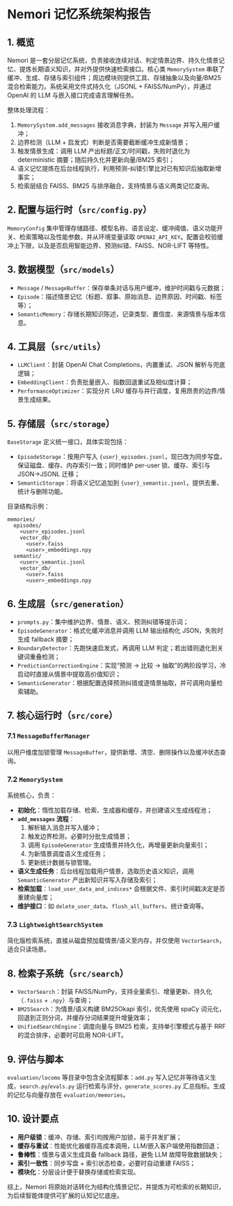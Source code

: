 # Nemori 记忆系统架构报告

## 1. 概览
Nemori 是一套分层记忆系统，负责接收连续对话、判定情景边界、持久化情景记忆、提炼长期语义知识，并对外提供快速检索接口。核心类 `MemorySystem` 串联了缓冲、生成、存储与索引组件；周边模块则提供工具、存储抽象以及向量/BM25 混合检索能力。系统采用文件式持久化（JSONL + FAISS/NumPy），并通过 OpenAI 的 LLM 与嵌入接口完成语言理解任务。

整体处理流程：
1. `MemorySystem.add_messages` 接收消息字典，封装为 `Message` 并写入用户缓冲；
2. 边界检测（LLM + 启发式）判断是否需要截断缓冲生成新情景；
3. 触发情景生成：调用 LLM 产出标题/正文/时间戳，失败时退化为 deterministic 摘要；随后持久化并更新向量/BM25 索引；
4. 语义记忆提炼在后台线程执行，利用预测-纠错引擎比对已有知识后抽取新增事实；
5. 检索层结合 FAISS、BM25 与排序融合，支持情景与语义两类记忆查询。

## 2. 配置与运行时（`src/config.py`）
`MemoryConfig` 集中管理存储路径、模型名称、语言设定、缓冲阈值、语义功能开关、检索策略以及性能参数，并从环境变量读取 `OPENAI_API_KEY`。配置会校验缓冲上下限，以及是否启用智能边界、预测纠错、FAISS、NOR-LIFT 等特性。

## 3. 数据模型（`src/models`）
- `Message` / `MessageBuffer`：保存单条对话与用户缓冲，维护时间戳与元数据；
- `Episode`：描述情景记忆（标题、叙事、原始消息、边界原因、时间戳、标签等）；
- `SemanticMemory`：存储长期知识陈述，记录类型、置信度、来源情景与版本信息。

## 4. 工具层（`src/utils`）
- `LLMClient`：封装 OpenAI Chat Completions，内置重试、JSON 解析与兜底逻辑；
- `EmbeddingClient`：负责批量嵌入、指数回退重试及相似度计算；
- `PerformanceOptimizer`：实现分片 LRU 缓存与并行调度，复用昂贵的边界/情景生成结果。

## 5. 存储层（`src/storage`）
`BaseStorage` 定义统一接口，具体实现包括：
- `EpisodeStorage`：按用户写入 `{user}_episodes.jsonl`，现已改为同步写盘，保证磁盘、缓存、内存索引一致；同时维护 per-user 锁、缓存、索引与 JSON→JSONL 迁移；
- `SemanticStorage`：将语义记忆追加到 `{user}_semantic.jsonl`，提供去重、统计与删除功能。

目录结构示例：
```
memories/
  episodes/
    <user>_episodes.jsonl
    vector_db/
      <user>.faiss
      <user>_embeddings.npy
  semantic/
    <user>_semantic.jsonl
    vector_db/
      <user>.faiss
      <user>_embeddings.npy
```

## 6. 生成层（`src/generation`）
- `prompts.py`：集中维护边界、情景、语义、预测纠错等提示词；
- `EpisodeGenerator`：格式化缓冲消息并调用 LLM 输出结构化 JSON，失败时生成 fallback 摘要；
- `BoundaryDetector`：先跑快速启发式，再调用 LLM 判定；若出错则退化到关键词重叠检测；
- `PredictionCorrectionEngine`：实现“预测 → 比较 → 抽取”的两阶段学习，冷启动时直接从情景中提取高价值知识；
- `SemanticGenerator`：根据配置选择预测纠错或逐情景抽取，并可调用向量检索辅助。

## 7. 核心运行时（`src/core`）
### 7.1 `MessageBufferManager`
以用户维度加锁管理 `MessageBuffer`，提供新增、清空、删除操作以及缓冲状态查询。

### 7.2 `MemorySystem`
系统核心，负责：
- **初始化**：惰性加载存储、检索、生成器和缓存，并创建语义生成线程池；
- **`add_messages` 流程**：
  1. 解析输入消息并写入缓冲；
  2. 触发边界检测，必要时分批生成情景；
  3. 调用 `EpisodeGenerator` 生成情景并持久化，再增量更新向量索引；
  4. 为新情景调度语义生成任务；
  5. 更新统计数据与锁管理。
- **语义生成任务**：后台线程加载用户情景，选取历史语义知识，调用 `SemanticGenerator` 产出新知识并写入存储及索引；
- **检索加载**：`load_user_data_and_indices*` 会根据文件、索引时间戳决定是否重建向量库；
- **维护接口**：如 `delete_user_data`、`flush_all_buffers`、统计查询等。

### 7.3 `LightweightSearchSystem`
简化版检索系统，直接从磁盘预加载情景/语义至内存，并仅使用 `VectorSearch`，适合只读场景。

## 8. 检索子系统（`src/search`）
- `VectorSearch`：封装 FAISS/NumPy，支持全量索引、增量更新、持久化（`.faiss` + `.npy`）与查询；
- `BM25Search`：为情景/语义构建 BM25Okapi 索引，优先使用 spaCy 词元化，回退到正则分词，并缓存分词结果提升增量效率；
- `UnifiedSearchEngine`：调度向量与 BM25 检索，支持单引擎模式与基于 RRF 的混合排序，必要时可启用 NOR-LIFT。

## 9. 评估与脚本
`evaluation/locomo` 等目录中包含全流程脚本：`add.py` 写入记忆并等待语义生成，`search.py`/`evals.py` 运行检索与评分，`generate_scores.py` 汇总指标。生成的记忆与向量存放在 `evaluation/memories`。

## 10. 设计要点
- **用户级锁**：缓冲、存储、索引均按用户加锁，易于并发扩展；
- **缓存与重试**：性能优化器缓存高成本调用，LLM/嵌入客户端使用指数回退；
- **鲁棒性**：情景与语义生成具备 fallback 路径，避免 LLM 故障导致数据缺失；
- **索引一致性**：同步写盘 + 索引状态检查，必要时自动重建 FAISS；
- **模块化**：分层设计便于替换存储或检索实现。

综上，Nemori 将原始对话转化为结构化情景记忆，并提炼为可检索的长期知识，为后续智能体提供可扩展的认知记忆底座。
